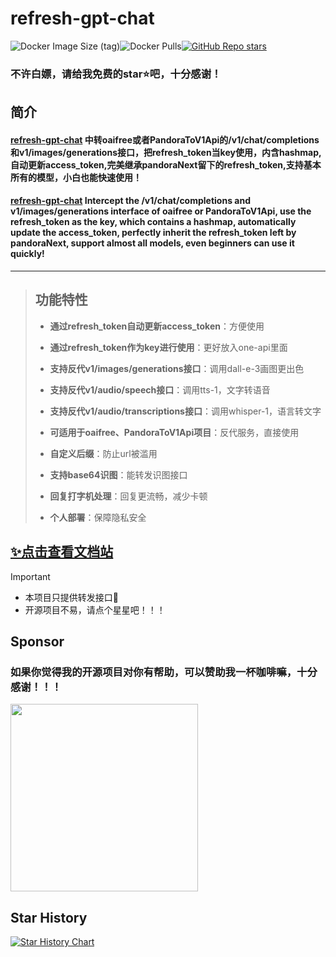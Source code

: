 # refresh-gpt-chat

![Docker Image Size (tag)](https://img.shields.io/docker/image-size/yangclivia/refresh-gpt-chat/latest)![Docker Pulls](https://img.shields.io/docker/pulls/yangclivia/refresh-gpt-chat)[![GitHub Repo stars](https://img.shields.io/github/stars/Yanyutin753/refresh-gpt-chat?style=social)](https://github.com/Yanyutin753/refresh-gpt-chat/stargazers)

### 不许白嫖，请给我免费的star⭐吧，十分感谢！

## 简介

#### [refresh-gpt-chat](https://github.com/Yanyutin753/refresh-gpt-chat) 中转oaifree或者PandoraToV1Api的/v1/chat/completions和v1/images/generations接口，把refresh_token当key使用，内含hashmap,自动更新access_token,完美继承pandoraNext留下的refresh_token,支持基本所有的模型，小白也能快速使用！

#### [refresh-gpt-chat](https://github.com/Yanyutin753/refresh-gpt-chat) Intercept the /v1/chat/completions and v1/images/generations interface of oaifree or PandoraToV1Api, use the refresh_token as the key, which contains a hashmap, automatically update the access_token, perfectly inherit the refresh_token left by pandoraNext, support almost all models, even beginners can use it quickly!

-----

> ## 功能特性
>
> * **通过refresh_token自动更新access_token**：方便使用
>
> * **通过refresh_token作为key进行使用**：更好放入one-api里面
>
> * **支持反代v1/images/generations接口**：调用dall-e-3画图更出色
>
> * **支持反代v1/audio/speech接口**：调用tts-1，文字转语音
>
> * **支持反代v1/audio/transcriptions接口**：调用whisper-1，语言转文字
>
> * **可适用于oaifree、PandoraToV1Api项目**：反代服务，直接使用
>
> * **自定义后缀**：防止url被滥用
>
> * **支持base64识图**：能转发识图接口
>
> * **回复打字机处理**：回复更流畅，减少卡顿
>
> * **个人部署**：保障隐私安全
>

## [✨点击查看文档站](https://apifox.com/apidoc/shared-4b9a7517-3f80-47a1-84fc-fcf78827a04a)

> [!important]
>
> * 本项目只提供转发接口🥰
> * 开源项目不易，请点个星星吧！！！

## Sponsor

### 如果你觉得我的开源项目对你有帮助，可以赞助我一杯咖啡嘛，十分感谢！！！

<img src="https://github.com/Yanyutin753/RefreshToV1Api/assets/132346501/e5ab5e80-1cf2-4822-ae36-f9d0b11ed1b1" width="300" height="300">

## Star History

[![Star History Chart](https://api.star-history.com/svg?repos=Yanyutin753/refresh-gpt-chat&type=Date)](https://star-history.com/#Yanyutin753/refresh-gpt-chat&Date)
